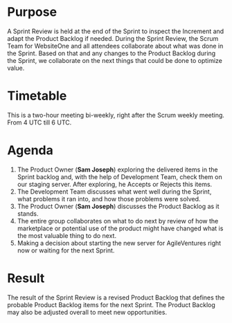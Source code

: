 # Purpose
A Sprint Review is held at the end of the Sprint to inspect the Increment and adapt the Product 
Backlog if needed. During the Sprint Review, the Scrum Team for WebsiteOne and all attendees collaborate 
about what was done in the Sprint. Based on that and any changes to the Product Backlog 
during the Sprint, we collaborate on the next things that could be done to optimize value. 

# Timetable
This is a two-hour meeting bi-weekly, right after the Scrum weekly meeting. From 4 UTC till 6 UTC.

# Agenda
1. The Product Owner (**Sam Joseph**) exploring the delivered items in the Sprint backlog and, with the help of Development Team, check them on our staging server. After exploring, he Accepts or Rejects this items.
2. The Development Team discusses what went well during the Sprint, what problems it ran into, and how those problems were solved. 
3. The Product Owner (**Sam Joseph**) discusses the Product Backlog as it stands. 
4. The entire group collaborates on what to do next by review of how the marketplace or potential use of the product might have changed what is the most valuable thing to do next.
5. Making a decision about starting the new server for AgileVentures right now or waiting for the next Sprint.

# Result
The result of the Sprint Review is a revised Product Backlog that defines the probable Product 
Backlog items for the next Sprint. The Product Backlog may also be adjusted overall to meet new 
opportunities. 
